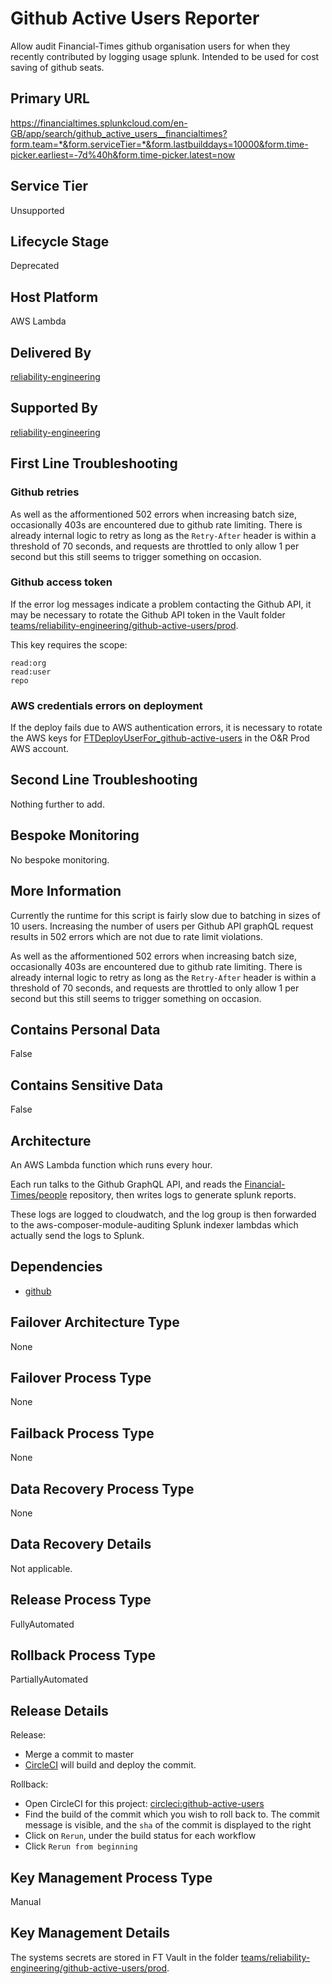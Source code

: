 <!--
    Written in the format prescribed by https://github.com/Financial-Times/runbook.md.
    Any future edits should abide by this format.
-->

# Github Active Users Reporter

Allow audit Financial-Times github organisation users for when they recently contributed by logging usage splunk. Intended to be used for cost saving of github seats.

## Primary URL

<https://financialtimes.splunkcloud.com/en-GB/app/search/github_active_users__financialtimes?form.team=*&form.serviceTier=*&form.lastbuilddays=10000&form.time-picker.earliest=-7d%40h&form.time-picker.latest=now>

## Service Tier

Unsupported

## Lifecycle Stage

Deprecated

## Host Platform

AWS Lambda

## Delivered By

[reliability-engineering](https://biz-ops.in.ft.com/Team/reliability-engineering)

## Supported By

[reliability-engineering](https://biz-ops.in.ft.com/Team/reliability-engineering)

## First Line Troubleshooting

### Github retries

As well as the afformentioned 502 errors when increasing batch size, occasionally 403s are encountered due to github rate limiting. There is already internal logic to retry as long as the `Retry-After` header is within a threshold of 70 seconds, and requests are throttled to only allow 1 per second but this still seems to trigger something on occasion.

### Github access token

If the error log messages indicate a problem contacting the Github API, it may be necessary to rotate the Github API token in the Vault folder [teams/reliability-engineering/github-active-users/prod](https://vault.in.ft.com:8080/ui/vault/secrets/secret/show/teams/reliability-engineering/github-active-users/prod).

This key requires the scope:

```text
read:org
read:user
repo
```

### AWS credentials errors on deployment

If the deploy fails due to AWS authentication errors, it is necessary to rotate the AWS keys for [FTDeployUserFor_github-active-users](https://console.aws.amazon.com/iam/home?region=eu-west-1#/users/FTDeployUserFor_github-active-users) in the O&R Prod AWS account.

## Second Line Troubleshooting

Nothing further to add.

## Bespoke Monitoring

No bespoke monitoring.

## More Information

Currently the runtime for this script is fairly slow due to batching in sizes of 10 users. Increasing the number of users per Github API graphQL request results in 502 errors which are not due to rate limit violations.

As well as the afformentioned 502 errors when increasing batch size, occasionally 403s are encountered due to github rate limiting. There is already internal logic to retry as long as the `Retry-After` header is within a threshold of 70 seconds, and requests are throttled to only allow 1 per second but this still seems to trigger something on occasion.

## Contains Personal Data

False

## Contains Sensitive Data

False

## Architecture

An AWS Lambda function which runs every hour.

Each run talks to the Github GraphQL API, and reads the [Financial-Times/people](https://github.com/Financial-Times/people) repository, then writes logs to generate splunk reports.

These logs are logged to cloudwatch, and the log group is then forwarded to the aws-composer-module-auditing Splunk indexer lambdas which actually send the logs to Splunk.

## Dependencies

-   [github](https://biz-ops.in.ft.com/System/github)

## Failover Architecture Type

None

## Failover Process Type

None

## Failback Process Type

None

## Data Recovery Process Type

None

## Data Recovery Details

Not applicable.

## Release Process Type

FullyAutomated

## Rollback Process Type

PartiallyAutomated

## Release Details

Release:

-   Merge a commit to master
-   [CircleCI](https://circleci.com/gh/Financial-Times/workflows/github-active-users) will build and deploy the commit.

Rollback:

-   Open CircleCI for this project: [circleci:github-active-users](https://circleci.com/gh/Financial-Times/workflows/github-active-users)
-   Find the build of the commit which you wish to roll back to. The commit message is visible, and the `sha` of the commit is displayed to the right
-   Click on `Rerun`, under the build status for each workflow
-   Click `Rerun from beginning`

## Key Management Process Type

Manual

## Key Management Details

The systems secrets are stored in FT Vault in the folder [teams/reliability-engineering/github-active-users/prod](https://vault.in.ft.com:8080/ui/vault/secrets/secret/show/teams/reliability-engineering/github-active-users/prod).
